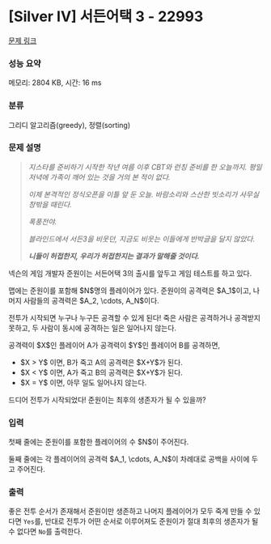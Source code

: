 # [Silver IV] 서든어택 3 - 22993 

[문제 링크](https://www.acmicpc.net/problem/22993) 

### 성능 요약

메모리: 2804 KB, 시간: 16 ms

### 분류

그리디 알고리즘(greedy), 정렬(sorting)

### 문제 설명

<blockquote>
<p><em>지스타를 준비하기 시작한 작년 여름 이후 CBT와 런칭 준비를 한 오늘까지. 평일 저녁에 가족이 깨어 있는 것을 거의 본 적이 없다. </em></p>

<p><em>이제 본격적인 정식오픈을 이틀 앞 둔 오늘. 바람소리와 스산한 빗소리가 사무실 창밖을 때린다.</em></p>

<p><em>폭풍전야.</em></p>

<p><em>블라인드에서 서든3을 비웃던, 지금도 비웃는 이들에게 반박글을 달지 않았다. </em></p>

<p><em><strong>니들이 허접한지, 우리가 허접한지는 결과가 말해줄 것이다.</strong></em></p>
</blockquote>

<p>넥슨의 게임 개발자 준원이는 서든어택 3의 출시를 앞두고 게임 테스트를 하고 있다.</p>

<p>맵에는 준원이를 포함해 $N$명의 플레이어가 있다. 준원이의 공격력은 $A_1$이고, 나머지 사람들의 공격력은 $A_2, \cdots, A_N$이다.</p>

<p>전투가 시작되면 누구나 누구든 공격할 수 있게 된다! 죽은 사람은 공격하거나 공격받지 못하고, 두 사람이 동시에 공격하는 일은 일어나지 않는다.</p>

<p>공격력이 $X$인 플레이어 A가 공격력이 $Y$인 플레이어 B를 공격하면,</p>

<ul>
	<li>$X > Y$ 이면, B가 죽고 A의 공격력은 $X+Y$가 된다.</li>
	<li>$X < Y$ 이면, A가 죽고 B의 공격력은 $X+Y$가 된다.</li>
	<li>$X = Y$ 이면, 아무 일도 일어나지 않는다.</li>
</ul>

<p>드디어 전투가 시작되었다! 준원이는 최후의 생존자가 될 수 있을까?</p>

### 입력 

 <p>첫째 줄에는 준원이를 포함한 플레이어의 수 $N$이 주어진다.</p>

<p>둘째 줄에는 각 플레이어의 공격력 $A_1, \cdots, A_N$이 차례대로 공백을 사이에 두고 주어진다.</p>

### 출력 

 <p>좋은 전투 순서가 존재해서 준원이만 생존하고 나머지 플레이어가 모두 죽게 만들 수 있다면 <code>Yes</code>를, 반대로 전투가 어떤 순서로 이루어져도 준원이가 절대 최후의 생존자가 될 수 없다면 <code>No</code>를 출력한다.</p>

